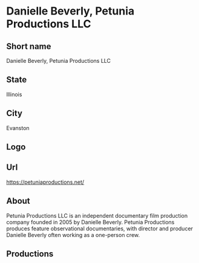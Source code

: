 # Danielle Beverly, Petunia Productions LLC

## Short name

Danielle Beverly, Petunia Productions LLC

## State

Illinois

## City

Evanston

## Logo

## Url

https://petuniaproductions.net/

## About

Petunia Productions LLC is an independent documentary film production company founded in 2005 by Danielle Beverly. Petunia Productions produces feature observational documentaries, with director and producer Danielle Beverly often working as a one-person crew. 

## Productions 
 
